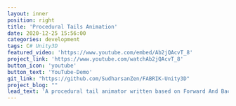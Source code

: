 ```yaml
---
layout: inner
position: right
title: 'Procedural Tails Animation'
date: 2020-12-25 15:56:00
categories: development
tags: C# Unity3D
featured_video: 'https://www.youtube.com/embed/Ab2jQAcvT_8'
project_link: 'https://www.youtube.com/watchAb2jQAcvT_8'
button_icon: 'youtube'
button_text: 'YouTube-Demo'
git_link: "https://github.com/SudharsanZen/FABRIK-Unity3D"
project_blog: ""
lead_text: 'A procedural tail animator written based on Forward And Backward Reaching Inverse Kinematics (FABRIK) algorithm.'
---
```

